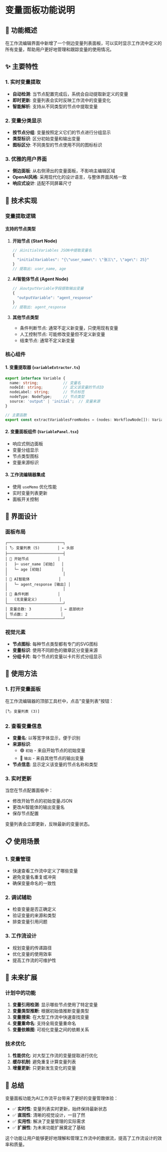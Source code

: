 # 变量面板功能说明

## 🎯 功能概述

在工作流编辑界面中新增了一个侧边变量列表面板，可以实时显示工作流中定义的所有变量，帮助用户更好地管理和跟踪变量的使用情况。

## ✨ 主要特性

### 1. 实时变量提取
- **自动检测**: 当节点配置完成后，系统会自动提取新定义的变量
- **即时更新**: 变量列表会实时反映工作流中的变量变化
- **智能解析**: 支持从不同类型的节点中提取变量

### 2. 变量分类显示
- **按节点分组**: 变量按照定义它们的节点进行分组显示
- **类型标识**: 区分初始变量和输出变量
- **图标区分**: 不同类型的节点使用不同的图标标识

### 3. 优雅的用户界面
- **侧边面板**: 从右侧滑出的变量面板，不影响主编辑区域
- **OpenAI风格**: 采用现代化的设计语言，与整体界面风格一致
- **响应式设计**: 适配不同屏幕尺寸

## 🔧 技术实现

### 变量提取逻辑

#### 支持的节点类型

1. **开始节点 (Start Node)**
   ```typescript
   // 从initialVariables JSON中提取变量名
   {
     "initialVariables": "{\"user_name\": \"张三\", \"age\": 25}"
   }
   // 提取出: user_name, age
   ```

2. **AI智能体节点 (Agent Node)**
   ```typescript
   // 从outputVariable字段提取输出变量
   {
     "outputVariable": "agent_response"
   }
   // 提取出: agent_response
   ```

3. **其他节点类型**
   - 条件判断节点: 通常不定义新变量，只使用现有变量
   - 人工控制节点: 可能修改变量但不定义新变量
   - 结束节点: 通常不定义新变量

### 核心组件

#### 1. 变量提取器 (`variableExtractor.ts`)
```typescript
export interface Variable {
  name: string;           // 变量名
  nodeId: string;         // 定义该变量的节点ID
  nodeLabel: string;      // 节点标签
  nodeType: NodeType;     // 节点类型
  source: 'output' | 'initial';  // 变量来源
}

// 主要函数
export const extractVariablesFromNodes = (nodes: WorkflowNode[]): Variable[]
```

#### 2. 变量面板组件 (`VariablePanel.tsx`)
- 响应式侧边面板
- 变量分组显示
- 节点类型图标
- 变量来源标识

#### 3. 工作流编辑器集成
- 使用 `useMemo` 优化性能
- 实时变量列表更新
- 面板开关控制

## 🎨 界面设计

### 面板布局
```
┌─────────────────────────┐
│ 🏷️ 变量列表 (5)        │ ← 头部
├─────────────────────────┤
│ 📁 开始节点             │
│   ├─ user_name [初始]   │
│   └─ age [初始]         │
│                         │
│ 🤖 AI智能体             │
│   └─ agent_response [输出] │
│                         │
│ 🔄 条件判断             │
│   (无变量定义)          │
└─────────────────────────┘
│ 变量总数: 3             │ ← 底部统计
│ 节点数: 2               │
└─────────────────────────┘
```

### 视觉元素
- **节点图标**: 每种节点类型都有专门的SVG图标
- **变量标识**: 使用不同颜色的徽章区分变量来源
- **分组卡片**: 每个节点的变量以卡片形式分组显示

## 🚀 使用方法

### 1. 打开变量面板
在工作流编辑器的顶部工具栏中，点击"变量列表"按钮：
```
[🏷️ 变量列表 (3)]
```

### 2. 查看变量信息
- **变量名**: 以等宽字体显示，便于识别
- **来源标识**: 
  - 🟢 `初始` - 来自开始节点的初始变量
  - 🔵 `输出` - 来自其他节点的输出变量
- **节点信息**: 显示定义该变量的节点名称和类型

### 3. 实时更新
当您在节点配置面板中：
- 修改开始节点的初始变量JSON
- 更改AI智能体的输出变量名
- 保存节点配置

变量列表会立即更新，反映最新的变量状态。

## 📋 使用场景

### 1. 变量管理
- 快速查看工作流中定义了哪些变量
- 避免变量名重复或冲突
- 确保变量命名的一致性

### 2. 调试辅助
- 检查变量是否正确定义
- 验证变量的来源和类型
- 排查变量引用问题

### 3. 工作流设计
- 规划变量的传递路径
- 优化变量的使用效率
- 提高工作流的可维护性

## 🔮 未来扩展

### 计划中的功能
1. **变量引用检测**: 显示哪些节点使用了特定变量
2. **变量类型推断**: 根据初始值推断变量类型
3. **变量搜索**: 在大型工作流中快速查找变量
4. **变量重命名**: 支持全局变量重命名
5. **变量依赖图**: 可视化变量之间的依赖关系

### 技术优化
1. **性能优化**: 对大型工作流的变量提取进行优化
2. **缓存机制**: 避免重复计算变量列表
3. **增量更新**: 只更新发生变化的变量

## 🎉 总结

变量面板功能为AI工作流平台带来了更好的变量管理体验：

- ✅ **实时性**: 变量列表实时更新，始终保持最新状态
- ✅ **直观性**: 清晰的视觉设计，一目了然
- ✅ **实用性**: 解决了变量管理的实际需求
- ✅ **扩展性**: 为未来功能扩展奠定了基础

这个功能让用户能够更好地理解和管理工作流中的数据流，提高了工作流设计的效率和质量。 